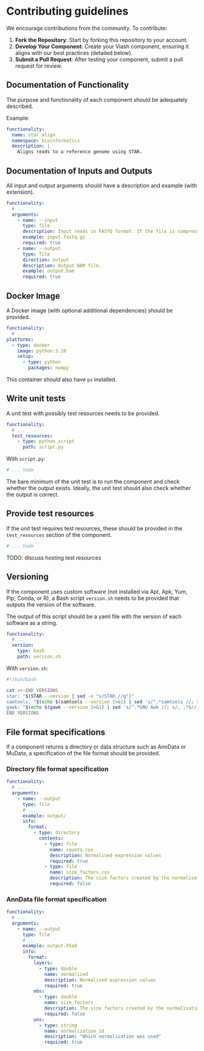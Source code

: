 
# Contributing guidelines

We encourage contributions from the community. To contribute:

1. **Fork the Repository**: Start by forking this repository to your account.
2. **Develop Your Component**: Create your Viash component, ensuring it aligns with our best practices (detailed below).
3. **Submit a Pull Request**: After testing your component, submit a pull request for review.

## Documentation of Functionality

The purpose and functionality of each component should be adequately described.

Example:

```yaml
functionality:
  name: star_align
  namespace: bioinformatics
  description: |
    Aligns reads to a reference genome using STAR.
```

## Documentation of Inputs and Outputs

All input and output arguments should have a description and example (with extension).

```yaml
functionality:
  # ...
  arguments:
    - name: --input
      type: file
      description: Input reads in FASTQ format. If the file is compressed, it must have the extension `.gz`.
      example: input.fastq.gz
      required: true
    - name: --output
      type: file
      direction: output
      description: Output BAM file.
      example: output.bam
      required: true
```

## Docker Image

A Docker image (with optional additional dependencies) should be provided.

```yaml
functionality:
  # ...
platforms:
  - type: docker
    image: python:3.10
    setup:
      - type: python
        packages: numpy
```

This container should also have `ps` installed.

## Write unit tests

A unit test with possibly test resources needs to be provided.

```yaml
functionality:
  # ...
  test_resources:
    - type: python_script
      path: script.py
```

With `script.py`:

```python
# ... todo
```

The bare minimum of the unit test is to run the component and check whether the output exists. Ideally, the unit test should also check whether the output is correct.

## Provide test resources

If the unit test requires test resources, these should be provided in the `test_resources` section of the component.

```yaml
# ... todo
```

TODO: discuss hosting test resources

## Versioning

If the component uses custom software (not installed via Apt, Apk, Yum, Pip, Conda, or R), a Bash script `version.sh` needs to be provided that outputs the version of the software. 

The output of this script should be a yaml file with the version of each software as a string.

```yaml
functionality:
  # ...
  version:
    type: bash
    path: version.sh
```

With `version.sh`:

```bash
#!/bin/bash

cat <<-END_VERSIONS
star: "$(STAR --version | sed -e "s/STAR_//g")"
samtools: "$(echo $(samtools --version 2>&1) | sed 's/^.*samtools //; s/Using.*$//')"
gawk: "$(echo $(gawk --version 2>&1) | sed 's/^.*GNU Awk //; s/, .*$//')"
END_VERSIONS
```

## File format specifications

If a component returns a directory or data structure such as AnnData or MuData, a specification of the file format should be provided.

### Directory file format specification

```yaml
functionality:
  # ...
  arguments:
    - name: --output
      type: file
      # ...
      example: output/
      info:
        format:
          - type: directory
            contents:
              - type: file
                name: counts.csv
                description: Normalised expression values
                required: true
              - type: file
                name: size_factors.csv
                description: The size factors created by the normalisation method, if any.
                required: false
```

### AnnData file format specification

```yaml
functionality:
  # ...
  arguments:
    - name: --output
      type: file
      # ...
      example: output.h5ad
      info:
        format:
          layers:
            - type: double
              name: normalized
              description: Normalised expression values
              required: true
          obs:
            - type: double
              name: size_factors
              description: The size factors created by the normalisation method, if any.
              required: false
          uns:
            - type: string
              name: normalization_id
              description: "Which normalization was used"
              required: true
```